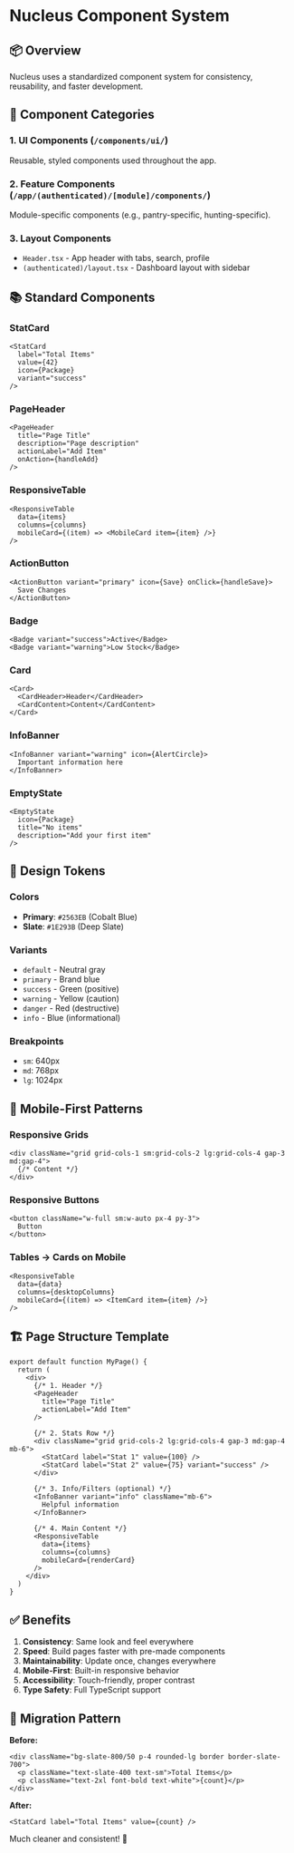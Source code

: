 # Nucleus Component System

## 📦 Overview

Nucleus uses a standardized component system for consistency, reusability, and faster development.

## 🎯 Component Categories

### 1. **UI Components** (`/components/ui/`)
Reusable, styled components used throughout the app.

### 2. **Feature Components** (`/app/(authenticated)/[module]/components/`)
Module-specific components (e.g., pantry-specific, hunting-specific).

### 3. **Layout Components**
- `Header.tsx` - App header with tabs, search, profile
- `(authenticated)/layout.tsx` - Dashboard layout with sidebar

## 📚 Standard Components

### StatCard
```tsx
<StatCard 
  label="Total Items" 
  value={42}
  icon={Package}
  variant="success"
/>
```

### PageHeader
```tsx
<PageHeader
  title="Page Title"
  description="Page description"
  actionLabel="Add Item"
  onAction={handleAdd}
/>
```

### ResponsiveTable
```tsx
<ResponsiveTable
  data={items}
  columns={columns}
  mobileCard={(item) => <MobileCard item={item} />}
/>
```

### ActionButton
```tsx
<ActionButton variant="primary" icon={Save} onClick={handleSave}>
  Save Changes
</ActionButton>
```

### Badge
```tsx
<Badge variant="success">Active</Badge>
<Badge variant="warning">Low Stock</Badge>
```

### Card
```tsx
<Card>
  <CardHeader>Header</CardHeader>
  <CardContent>Content</CardContent>
</Card>
```

### InfoBanner
```tsx
<InfoBanner variant="warning" icon={AlertCircle}>
  Important information here
</InfoBanner>
```

### EmptyState
```tsx
<EmptyState
  icon={Package}
  title="No items"
  description="Add your first item"
/>
```

## 🎨 Design Tokens

### Colors
- **Primary**: `#2563EB` (Cobalt Blue)
- **Slate**: `#1E293B` (Deep Slate)

### Variants
- `default` - Neutral gray
- `primary` - Brand blue
- `success` - Green (positive)
- `warning` - Yellow (caution)
- `danger` - Red (destructive)
- `info` - Blue (informational)

### Breakpoints
- `sm`: 640px
- `md`: 768px
- `lg`: 1024px

## 📱 Mobile-First Patterns

### Responsive Grids
```tsx
<div className="grid grid-cols-1 sm:grid-cols-2 lg:grid-cols-4 gap-3 md:gap-4">
  {/* Content */}
</div>
```

### Responsive Buttons
```tsx
<button className="w-full sm:w-auto px-4 py-3">
  Button
</button>
```

### Tables → Cards on Mobile
```tsx
<ResponsiveTable
  data={data}
  columns={desktopColumns}
  mobileCard={(item) => <ItemCard item={item} />}
/>
```

## 🏗️ Page Structure Template

```tsx
export default function MyPage() {
  return (
    <div>
      {/* 1. Header */}
      <PageHeader 
        title="Page Title" 
        actionLabel="Add Item"
      />

      {/* 2. Stats Row */}
      <div className="grid grid-cols-2 lg:grid-cols-4 gap-3 md:gap-4 mb-6">
        <StatCard label="Stat 1" value={100} />
        <StatCard label="Stat 2" value={75} variant="success" />
      </div>

      {/* 3. Info/Filters (optional) */}
      <InfoBanner variant="info" className="mb-6">
        Helpful information
      </InfoBanner>

      {/* 4. Main Content */}
      <ResponsiveTable 
        data={items}
        columns={columns}
        mobileCard={renderCard}
      />
    </div>
  )
}
```

## ✅ Benefits

1. **Consistency**: Same look and feel everywhere
2. **Speed**: Build pages faster with pre-made components
3. **Maintainability**: Update once, changes everywhere
4. **Mobile-First**: Built-in responsive behavior
5. **Accessibility**: Touch-friendly, proper contrast
6. **Type Safety**: Full TypeScript support

## 🔄 Migration Pattern

**Before:**
```tsx
<div className="bg-slate-800/50 p-4 rounded-lg border border-slate-700">
  <p className="text-slate-400 text-sm">Total Items</p>
  <p className="text-2xl font-bold text-white">{count}</p>
</div>
```

**After:**
```tsx
<StatCard label="Total Items" value={count} />
```

Much cleaner and consistent! 🎉

